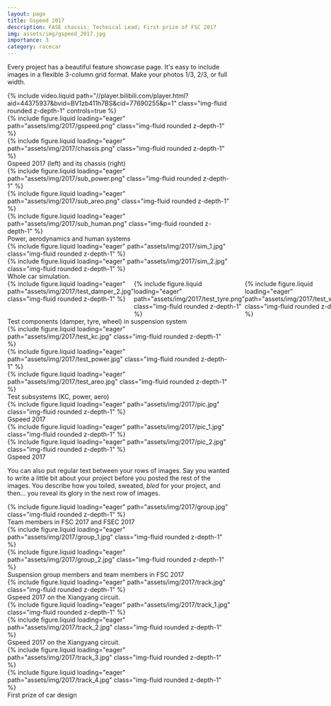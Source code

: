 ```yaml
---
layout: page
title: Gspeed 2017
description: FASE chassis; Technical Lead; First prize of FSC 2017
img: assets/img/gspeed_2017.jpg
importance: 3
category: racecar
---
```


Every project has a beautiful feature showcase page.
It's easy to include images in a flexible 3-column grid format.
Make your photos 1/3, 2/3, or full width.

<div class="row">
    <div class="col-sm mt-3 mt-md-0">
        {% include video.liquid path="//player.bilibili.com/player.html?aid=44375937&bvid=BV1zb411h7BS&cid=77690255&p=1" class="img-fluid rounded z-depth-1" controls=true %}
    </div>
</div>

<div class="row">
    <div class="col-sm mt-3 mt-md-0">
        {% include figure.liquid loading="eager" path="assets/img/2017/gspeed.png" class="img-fluid rounded z-depth-1" %}
    </div>
    <div class="col-sm mt-3 mt-md-0">
        {% include figure.liquid loading="eager" path="assets/img/2017/chassis.png" class="img-fluid rounded z-depth-1" %}
    </div>
</div>
<div class="caption">
    Gspeed 2017 (left) and its chassis (right)
</div>


<div class="row">
    <div class="col-sm mt-3 mt-md-0">
        {% include figure.liquid loading="eager" path="assets/img/2017/sub_power.png" class="img-fluid rounded z-depth-1" %}
    </div>
    <div class="col-sm mt-3 mt-md-0">
        {% include figure.liquid loading="eager" path="assets/img/2017/sub_areo.png" class="img-fluid rounded z-depth-1" %}
    </div>
    <div class="col-sm mt-3 mt-md-0">
        {% include figure.liquid loading="eager" path="assets/img/2017/sub_human.png" class="img-fluid rounded z-depth-1" %}
    </div>
</div>
<div class="caption">
    Power, aerodynamics and human systems
</div>


<div class="row">
    <div class="col-sm mt-3 mt-md-0">
        {% include figure.liquid loading="eager" path="assets/img/2017/sim_1.jpg" class="img-fluid rounded z-depth-1" %}
    </div>
    <div class="col-sm mt-3 mt-md-0">
        {% include figure.liquid loading="eager" path="assets/img/2017/sim_2.jpg" class="img-fluid rounded z-depth-1" %}
    </div>
</div>
<div class="caption">
    Whole car simulation.
</div>


<div class="row" style="display: flex;">
    <div class="col-sm mt-3 mt-md-0" style="flex: 1;">
        {% include figure.liquid loading="eager" path="assets/img/2017/test_damper_2.jpg" class="img-fluid rounded z-depth-1" %}
    </div>
    <div class="col-sm mt-3 mt-md-0" style="flex: 1;">
        {% include figure.liquid loading="eager" path="assets/img/2017/test_tyre.png" class="img-fluid rounded z-depth-1" %}
    </div>
    <div class="col-sm mt-3 mt-md-0" style="flex: 1;">
        {% include figure.liquid loading="eager" path="assets/img/2017/test_wheel.jpg" class="img-fluid rounded z-depth-1" %}
    </div>
</div>
<div class="caption">
    Test components (damper, tyre, wheel) in suspension system
</div>


<div class="row">
    <div class="col-sm mt-3 mt-md-0">
        {% include figure.liquid loading="eager" path="assets/img/2017/test_kc.jpg" class="img-fluid rounded z-depth-1" %}
    </div>
    <div class="col-sm mt-3 mt-md-0">
        {% include figure.liquid loading="eager" path="assets/img/2017/test_power.jpg" class="img-fluid rounded z-depth-1" %}
    </div>
    <div class="col-sm mt-3 mt-md-0">
        {% include figure.liquid loading="eager" path="assets/img/2017/test_areo.jpg" class="img-fluid rounded z-depth-1" %}
    </div>
</div>
<div class="caption">
    Test subsystems (KC, power, aero)
</div>


<div class="row">
    <div class="col-sm mt-3 mt-md-0">
        {% include figure.liquid loading="eager" path="assets/img/2017/pic.jpg" class="img-fluid rounded z-depth-1" %}
    </div>
</div>
<div class="caption">
    Gspeed 2017
</div>

<div class="row">
    <div class="col-sm mt-3 mt-md-0">
        {% include figure.liquid loading="eager" path="assets/img/2017/pic_1.jpg" class="img-fluid rounded z-depth-1" %}
    </div>
    <div class="col-sm mt-3 mt-md-0">
        {% include figure.liquid loading="eager" path="assets/img/2017/pic_2.jpg" class="img-fluid rounded z-depth-1" %}
    </div>
</div>
<div class="caption">
    Gspeed 2017
</div>


You can also put regular text between your rows of images.
Say you wanted to write a little bit about your project before you posted the rest of the images.
You describe how you toiled, sweated, _bled_ for your project, and then... you reveal its glory in the next row of images.

<div class="row">
    <div class="col-sm mt-3 mt-md-0">
        {% include figure.liquid loading="eager" path="assets/img/2017/group.jpg" class="img-fluid rounded z-depth-1" %}
    </div>
</div>
<div class="caption">
    Team members in FSC 2017 and FSEC 2017
</div>

<div class="row">
    <div class="col-sm mt-3 mt-md-0">
        {% include figure.liquid loading="eager" path="assets/img/2017/group_1.jpg" class="img-fluid rounded z-depth-1" %}
    </div>
    <div class="col-sm mt-3 mt-md-0">
        {% include figure.liquid loading="eager" path="assets/img/2017/group_2.jpg" class="img-fluid rounded z-depth-1" %}
    </div>
</div>
<div class="caption">
    Suspension group members and team members in FSC 2017
</div>


<div class="row">
    <div class="col-sm mt-3 mt-md-0">
        {% include figure.liquid loading="eager" path="assets/img/2017/track.jpg" class="img-fluid rounded z-depth-1" %}
    </div>
</div>
<div class="caption">
    Gspeed 2017 on the Xiangyang circuit.
</div>

<div class="row">
    <div class="col-sm mt-3 mt-md-0">
        {% include figure.liquid loading="eager" path="assets/img/2017/track_1.jpg" class="img-fluid rounded z-depth-1" %}
    </div>
    <div class="col-sm mt-3 mt-md-0">
        {% include figure.liquid loading="eager" path="assets/img/2017/track_2.jpg" class="img-fluid rounded z-depth-1" %}
    </div>
</div>
<div class="caption">
    Gspeed 2017 on the Xiangyang circuit.
</div>

<div class="row">
    <div class="col-sm mt-3 mt-md-0">
        {% include figure.liquid loading="eager" path="assets/img/2017/track_3.jpg" class="img-fluid rounded z-depth-1" %}
    </div>
    <div class="col-sm mt-3 mt-md-0">
        {% include figure.liquid loading="eager" path="assets/img/2017/track_4.jpg" class="img-fluid rounded z-depth-1" %}
    </div>
</div>
<div class="caption">
    First prize of car design
</div>